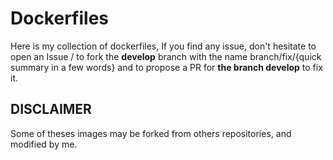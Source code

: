 # Dockerfiles
Here is my collection of dockerfiles,
If you find any issue, don't hesitate to open an Issue / to fork the **develop** branch with the name branch/fix/{quick summary in a few words} and to propose a PR for **the branch develop** to fix it.

## DISCLAIMER
Some of theses images may be forked from others repositories, and modified by me.
